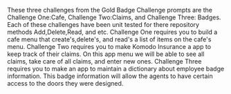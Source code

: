 These three challenges from the Gold Badge Challenge prompts are the Challenge One:Cafe, Challenge Two:Claims, and Challenge Three: Badges. Each of these challenges have been unit tested for there repository methods Add,Delete,Read, and etc. Challenge One requires you to build a cafe menu that create's,delete's, and read's a list of items on the cafe's menu. Challenge Two requires you to make Komodo Insurance a app to keep track of their claims. On this app menu we will be able to see all claims, take care of all claims, and enter new ones. Challenge Three requires you to make an app to maintain a dictionary about employee badge information. This badge information will allow the agents to have certain access to the doors they were designed.
